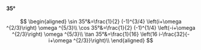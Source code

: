 #### 35°

$$
\begin{aligned}
\sin 35°&=\frac{1}{2} (-1)^{3/4} \left(i+\omega ^{2/3}\right) \omega ^{5/3}\\
\cos 35°&=\frac{1}{2} (-1)^{1/4} \left(-i+\omega ^{2/3}\right) \omega ^{5/3}\\
\tan 35°&=\frac{1}{16} \left(16 i-\frac{32}{-i+\omega ^{2/3}}\right)\\
\end{aligned}
$$

